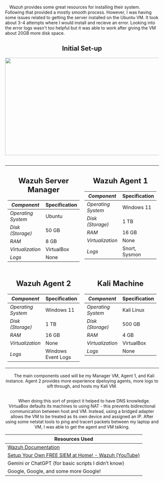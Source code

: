 &emsp;Wazuh provides some great resources for installing their system. Following that provided a mostly smooth process.
However, I was having some issues related to getting the server installed on the Ubuntu VM. It took about 3-4 attempts 
where I would install and recieve an error. Looking into the error logs wasn't too helpful but it was able to work after
giving the VM about 20GB more disk space.




<div align="center">
  
  ## Initial Set-up

 <img width="1137" height="318" alt="image" src="https://github.com/user-attachments/assets/0d3e14f2-c945-4898-88b5-974b1c9f5e8f" />
<br>
<br>
<table>
  <tr>
    <td width="50%" valign="top">

  <div align="center"><h2>Wazuh Server Manager</h2></div>

  | *Component*       | Specification |
  |-------------------|---------------|
  | *Operating System*| Ubuntu        |
  | *Disk (Storage)*  | 50 GB         |
  | *RAM*             | 8 GB          |
  | *Virtualization*  | VirtualBox    |
  | *Logs*            | None          |

  </td>
    <td width="50%" valign="top">

  <div align="center"><h2>Wazuh Agent 1</h2></div>

  | *Component*       | Specification |
  |-------------------|---------------|
  | *Operating System*| Windows 11    |
  | *Disk (Storage)*  | 1 TB          |
  | *RAM*             | 16 GB         |
  | *Virtualization*  | None          |
  | *Logs*            | Snort, Sysmon |

  </td>
  </tr>
  <tr>
    <td width="50%" valign="top">

  <div align="center"><h2>Wazuh Agent 2</h2></div>

  | *Component*       | Specification |
  |-------------------|---------------|
  | *Operating System*| Windows 11    |
  | *Disk (Storage)*  | 1 TB          |
  | *RAM*             | 16 GB         |
  | *Virtualization*  | None          |
  | *Logs*            | Windows Event Logs |

  </td>
    <td width="50%" valign="top">

  <div align="center"><h2>Kali Machine</h2></div>

  | *Component*       | Specification |
  |-------------------|---------------|
  | *Operating System*| Kali Linux    |
  | *Disk (Storage)*  | 500 GB        |
  | *RAM*             | 4 GB          |
  | *Virtualization*  | VirtualBox    |
  | *Logs*            | None          |

  </td>
  </tr>
</table>
&emsp;The main components used will be my Manager VM, Agent 1, and Kali instance. Agent 2 provides more experience dpeloying
agents, more logs to sift through, and hosts my Kali VM. 

<br>
<br>

&emsp;When doing this sort of project it helped to have DNS knowledge. VirtuaBox defaults its machines to using NAT - this 
prevents bidirectional communication between host and VM. Instead, using a bridged adapter allows the VM to be treated
as its own device and assigned an IP. After using some netstat tools to ping and tracert packets between my laptop
and VM, I was able to get the agent and VM talking.
<div align="center">

| Resources Used |
|----------|
| [Wazuh Documentation](https://documentation.wazuh.com/current/quickstart.html) |
| [Setup Your Own FREE SIEM at Home! - Wazuh (YouTube)](https://youtu.be/bltbJ2TUQWU?si=L07PNs15z8w26U6v) |
| Gemini or ChatGPT (for basic scripts I didn’t know) |
| Google, Google, and some more Google! |

</div>
